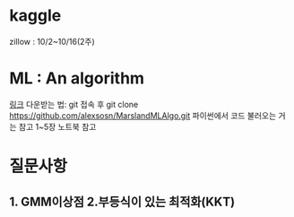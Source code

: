 # kaggle
zillow : 10/2~10/16(2주)  

# ML : An algorithm 
[링크](https://github.com/alexsosn/MarslandMLAlgo)
다운받는 법:
git 접속 후 
git clone https://github.com/alexsosn/MarslandMLAlgo.git
파이썬에서 코드 불러오는 거는 참고 1~5장 노트북 참고

# 질문사항 
## 1. GMM이상점 2.부등식이 있는 최적화(KKT)
